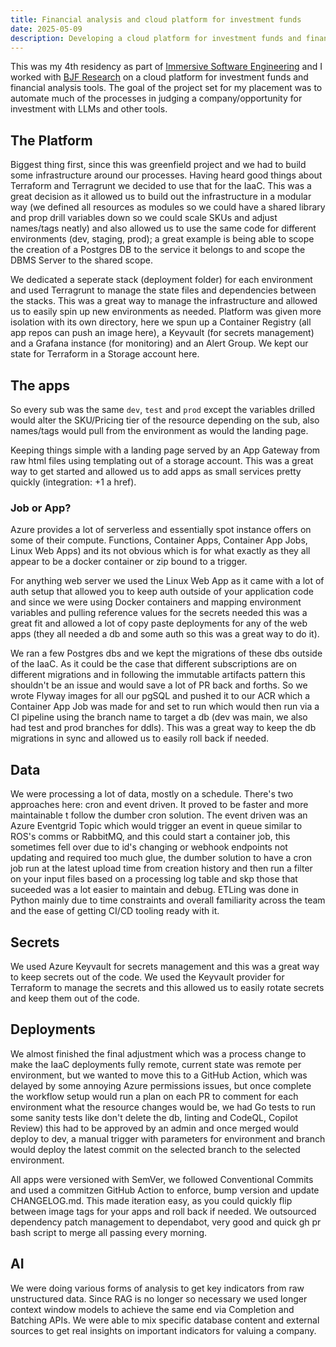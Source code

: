 ```yaml
---
title: Financial analysis and cloud platform for investment funds
date: 2025-05-09
description: Developing a cloud platform for investment funds and financial analysis tools.
---
```


This was my 4th residency as part of [Immersive Software Engineering](https://software-engineering.ie) and I worked with [BJF Research](https://shannonsidecapital.com) on a cloud platform for investment funds and financial analysis tools. The goal of the project set for my placement was to automate much of the processes in judging a company/opportunity for investment with LLMs and other tools.

## The Platform

Biggest thing first, since this was greenfield project and we had to build some infrastructure around our processes. Having heard good things about Terraform and Terragrunt we decided to use that for the IaaC. This was a great decision as it allowed us to build out the infrastructure in a modular way (we defined all resources as modules so we could have a shared library and prop drill variables down so we could scale SKUs and adjust names/tags neatly) and also allowed us to use the same code for different environments (dev, staging, prod); a great example is being able to scope the creation of a Postgres DB to the service it belongs to and scope the DBMS Server to the shared scope.

We dedicated a seperate stack (deployment folder) for each environment and used Terragrunt to manage the state files and dependencies between the stacks. This was a great way to manage the infrastructure and allowed us to easily spin up new environments as needed. Platform was given more isolation with its own directory, here we spun up a Container Registry (all app repos can push an image here), a Keyvault (for secrets management) and a Grafana instance (for monitoring) and an Alert Group. We kept our state for Terraform in a Storage account here.

## The apps

So every sub was the same `dev`, `test` and `prod` except the variables drilled would alter the SKU/Pricing tier of the resource depending on the sub, also names/tags would pull from the environment as would the landing page.

Keeping things simple with a landing page served by an App Gateway from raw html files using templating out of a storage account. This was a great way to get started and allowed us to add apps as small services pretty quickly (integration: +1 a href).

### Job or App?

Azure provides a lot of serverless and essentially spot instance offers on some of their compute. Functions, Container Apps, Container App Jobs, Linux Web Apps) and its not obvious which is for what exactly as they all appear to be a docker container or zip bound to a trigger.

For anything web server we used the Linux Web App as it came with a lot of auth setup that allowed you to keep auth outside of your application code and since we were using Docker containers and mapping environment variables and pulling reference values for the secrets needed this was a great fit and allowed a lot of copy paste deployments for any of the web apps (they all needed a db and some auth so this was a great way to do it).

We ran a few Postgres dbs and we kept the migrations of these dbs outside of the IaaC. As it could be the case that different subscriptions are on different migrations and in following the immutable artifacts pattern this shouldn't be an issue and would save a lot of PR back and forths. So we wrote Flyway images for all our pgSQL and pushed it to our ACR which a Container App Job was made for and set to run which would then run via a CI pipeline using the branch name to target a db (dev was main, we also had test and prod branches for ddls). This was a great way to keep the db migrations in sync and allowed us to easily roll back if needed.

## Data 

We were processing a lot of data, mostly on a schedule. There's two approaches here: cron and event driven. It proved to be faster and more maintainable t follow the dumber cron solution. The event driven was an Azure Eventgrid Topic which would trigger an event in queue similar to ROS's comms or RabbitMQ, and this could start a container job, this sometimes fell over due to id's changing or webhook endpoints not updating and required too much glue, the dumber solution to have a cron job run at the latest upload time from creation history and then run a filter on your input files based on a processing log table and skp those that suceeded was a lot easier to maintain and debug. ETLing was done in Python mainly due to time constraints and overall familiarity across the team and the ease of getting CI/CD tooling ready with it.

## Secrets

We used Azure Keyvault for secrets management and this was a great way to keep secrets out of the code. We used the Keyvault provider for Terraform to manage the secrets and this allowed us to easily rotate secrets and keep them out of the code. 

## Deployments

We almost finished the final adjustment which was a process change to make the IaaC deployments fully remote, current state was remote per environment, but we wanted to move this to a GitHub Action, which was delayed by some annoying Azure permissions issues, but once complete the workflow setup would run a plan on each PR to comment for each environment what the resource changes would be, we had Go tests to run some sanity tests like don't delete the db, linting and CodeQL, Copilot Review) this had to be approved by an admin and once merged would deploy to dev, a manual trigger with parameters for environment and branch would deploy the latest commit on the selected branch to the selected environment.

All apps were versioned with SemVer, we followed Conventional Commits and used a commitzen GitHub Action to enforce, bump version and update CHANGELOG.md.
This made iteration easy, as you could quickly flip between image tags for your apps and roll back if needed. We outsourced dependency patch management to dependabot, very good and quick gh pr bash script to merge all passing every morning.

## AI

We were doing various forms of analysis to get key indicators from raw unstructured data. Since RAG is no longer so necessary we used longer context window models to achieve the same end via Completion and Batching APIs. We were able to mix specific database content and external sources to get real insights on important indicators for valuing a company.



